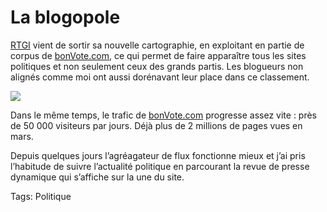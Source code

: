 # La blogopole

[RTGI](http://www.blogopole.fr/) vient de sortir sa nouvelle cartographie, en exploitant en partie de corpus de [bonVote.com](http://www.bonvote.com), ce qui permet de faire apparaître tous les sites politiques et non seulement ceux des grands partis. Les blogueurs non alignés comme moi ont aussi dorénavant leur place dans ce classement.

![](https://tcrouzet.com/images_tc/200703blogop1.jpg)

Dans le même temps, le trafic de [bonVote.com](http://www.bonvote.com) progresse assez vite : près de 50 000 visiteurs par jours. Déjà plus de 2 millions de pages vues en mars.

Depuis quelques jours l’agréagateur de flux fonctionne mieux et j’ai pris l’habitude de suivre l’actualité politique en parcourant la revue de presse dynamique qui s’affiche sur la une du site.

Tags: Politique